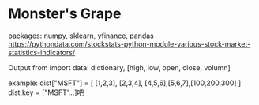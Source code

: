 # Monster's Grape
packages: numpy, sklearn, yfinance, pandas
https://pythondata.com/stockstats-python-module-various-stock-market-statistics-indicators/

Output from import data: dictionary, [high, low, open, close, volumn]

example: 
dist["MSFT"] = [ [1,2,3], [2,3,4], [4,5,6],[5,6,7],[100,200,300]  ]
dist.key = ["MSFT'...]吧
